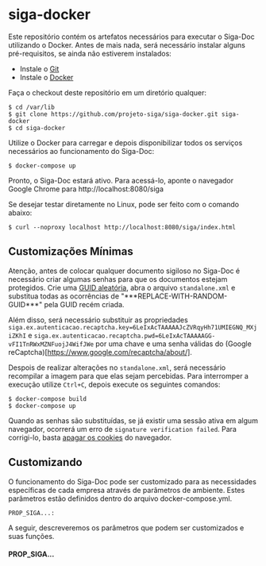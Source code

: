 # siga-docker

Este repositório contém os artefatos necessários para executar o Siga-Doc utilizando o Docker.
Antes de mais nada, será necessário instalar alguns pré-requisitos, se ainda não estiverem instalados:

- Instale o [Git](https://gist.github.com/derhuerst/1b15ff4652a867391f03)
- Instale o [Docker](https://docs.docker.com/install/)

Faça o checkout deste repositório em um diretório qualquer:

```
$ cd /var/lib
$ git clone https://github.com/projeto-siga/siga-docker.git siga-docker
$ cd siga-docker
```

Utilize o Docker para carregar e depois disponibilizar todos os serviços necessários ao funcionamento do Siga-Doc:

```
$ docker-compose up
```

Pronto, o Siga-Doc estará ativo. Para acessá-lo, aponte o navegador Google Chrome para http://localhost:8080/siga

Se desejar testar diretamente no Linux, pode ser feito com o comando abaixo:

```
$ curl --noproxy localhost http://localhost:8080/siga/index.html
```

## Customizações Mínimas

Atenção, antes de colocar qualquer documento sigiloso no Siga-Doc é necessário criar algumas senhas
para que os documentos estejam protegidos. Crie uma [GUID aleatória](https://www.guidgenerator.com/), abra o arquivo
```standalone.xml``` e substitua todas as ocorrências de "\*\*\*REPLACE-WITH-RANDOM-GUID\*\*\*" pela GUID recém criada.

Além disso, será necessário substituir as propriedades ```siga.ex.autenticacao.recaptcha.key=6LeIxAcTAAAAAJcZVRqyHh71UMIEGNQ_MXjiZKhI``` e
```siga.ex.autenticacao.recaptcha.pwd=6LeIxAcTAAAAAGG-vFI1TnRWxMZNFuojJ4WifJWe``` 
por uma chave e uma senha válidas do (Google reCaptcha)[https://www.google.com/recaptcha/about/].

Despois de realizar alterações no ```standalone.xml```, será necessário recompilar a imagem para que elas sejam percebidas.
Para interromper a execução utilize ```Ctrl+C```, depois execute os seguintes comandos:

```
$ docker-compose build
$ docker-compose up
```

Quando as senhas são substituídas, se já existir uma sessão ativa em algum navegador, ocorrerá um erro de ```signature verification failed```. 
Para corrigi-lo, basta [apagar os cookies](https://support.google.com/chrome/answer/95647?co=GENIE.Platform%3DDesktop&hl=pt-BR) do navegador.


## Customizando

O funcionamento do Siga-Doc pode ser customizado
para as necessidades específicas de cada empresa através de parâmetros de ambiente.
Estes parâmetros estão definidos dentro do arquivo docker-compose.yml.

```
PROP_SIGA...:
```

A seguir, descreveremos os parâmetros que podem ser customizados e suas funções.

#### PROP_SIGA...

